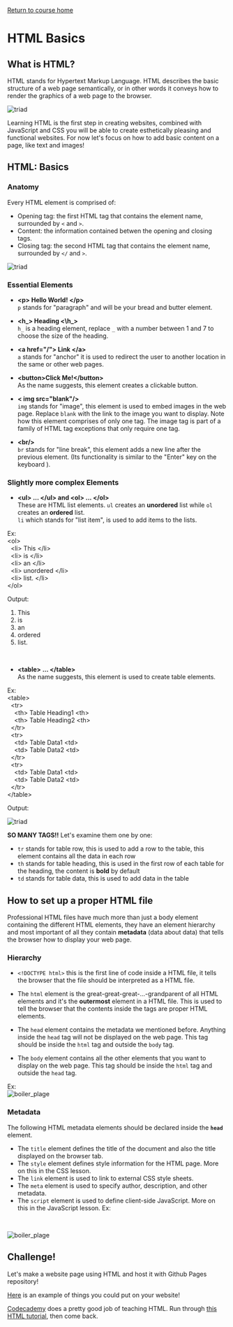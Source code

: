 <a href="https://wes-chen.github.io/build-a-website/">Return to course home</a>

# HTML Basics

## What is HTML?

HTML stands for Hypertext Markup Language. HTML describes the basic structure of a web page semantically, or in other words it conveys how to render the graphics of a web page to the browser. 

![triad](wwwtriad.png?raw=true "triad")

Learning HTML is the first step in creating websites, combined with JavaScript and CSS you will be able to create esthetically pleasing and functional websites. For now let's focus on how to add basic content on a page, like text and images!

## HTML: Basics

### Anatomy
Every HTML element is comprised of:
- Opening tag: the first HTML tag that contains the element name, surrounded by ` < ` and ` > `.
- Content: the information contained betwen the opening and closing tags.
- Closing tag: the second HTML tag that contains the element name, surrounded by ` </ ` and `>`.

![triad](element.png?raw=true "triad")


### Essential Elements

- **&lt;p&gt; Hello World! &lt;/p&gt;** <br/>
`p` stands for "paragraph" and will be your bread and butter element. 

- **&lt;h_&gt; Heading &lt;\h_&gt;** <br/>
`h_` is a heading element, replace `_` with a number between 1 and 7 to choose the size of the heading. 

- **&lt;a href="/"&gt; Link &lt;/a&gt;** <br/>
`a` stands for "anchor" it is used to redirect the user to another location in the same or other web pages.

- **&lt;button&gt;Click Me!&lt;/button&gt;** <br/>
As the name suggests, this element creates a clickable button.

- **&lt; img src="blank"/&gt;** <br />
`img` stands for "image", this element is used to embed images in the web page. Replace `blank` with the link to the image you want to display. Note how this element comprises of only one tag. The image tag is part of a family of HTML tag exceptions that only require one tag.

- **&lt;br/&gt;** <br>
`br` stands for "line break", this element adds a new line after the previous element. (Its functionality is similar to the "Enter" key on the keyboard ).

### Slightly more complex Elements

- **&lt;ul&gt; ... &lt;/ul&gt;    and     &lt;ol&gt; ... &lt;/ol&gt;** <br />
These are HTML list elements. `ul` creates an **unordered** list while `ol` creates an **ordered** list. <br/>
`li` which stands for "list item", is used to add items to the lists. 

Ex:<br/>
&lt;ol&gt; <br/>
 &nbsp;&nbsp;&lt;li&gt; This &lt;/li&gt;<br/>
 &nbsp;&nbsp;&lt;li&gt; is &lt;/li&gt;<br/>
 &nbsp;&nbsp;&lt;li&gt; an &lt;/li&gt;<br/>
 &nbsp;&nbsp;&lt;li&gt; unordered &lt;/li&gt;<br/>
 &nbsp;&nbsp;&lt;li&gt; list. &lt;/li&gt;<br/>
&lt;/ol&gt;<br/>

Output:
1) This
2) is 
3) an
4) ordered
5) list. 
<br/>

- **&lt;table&gt; ... &lt;/table&gt;** <br/>
As the name suggests, this element is used to create table elements. <br/>

Ex:<br/>
&lt;table&gt; <br/>
 &nbsp;&nbsp;&lt;tr&gt; <br/>
 &nbsp;&nbsp;&nbsp;&nbsp;&lt;th&gt; Table Heading1 &lt;th&gt;<br/>
 &nbsp;&nbsp;&nbsp;&nbsp;&lt;th&gt; Table Heading2 &lt;th&gt;<br/>
 &nbsp;&nbsp;&lt;/tr&gt;<br/>
 &nbsp;&nbsp;&lt;tr&gt; <br/>
 &nbsp;&nbsp;&nbsp;&nbsp;&lt;td&gt; Table Data1 &lt;td&gt;<br/>
 &nbsp;&nbsp;&nbsp;&nbsp;&lt;td&gt; Table Data2 &lt;td&gt;<br/>
 &nbsp;&nbsp;&lt;/tr&gt;<br/>
 &nbsp;&nbsp;&lt;tr&gt; <br/>
 &nbsp;&nbsp;&nbsp;&nbsp;&lt;td&gt; Table Data1 &lt;td&gt;<br/>
 &nbsp;&nbsp;&nbsp;&nbsp;&lt;td&gt; Table Data2 &lt;td&gt;<br/>
 &nbsp;&nbsp;&lt;/tr&gt;<br/>
&lt;/table&gt;<br/>

Output: <br/>

![triad](table.png?raw=true "table")

**SO MANY TAGS!!** Let's examine them one by one:
  - `tr` stands for table row, this is used to add a row to the table, this element contains all the data in each row
  - `th` stands for table heading, this is used in the first row of each table for the heading, the content is **bold** by default
  - `td` stands for table data, this is used to add data in the table

## How to set up a proper HTML file
Professional HTML files have much more than just a body element containing the different HTML elements, they have an element hierarchy and most important of all they contain **metadata** (data about data) that tells the browser how to display your web page. 

### Hierarchy
- `<!DOCTYPE html>` this is the first line of code inside a HTML file, it tells the browser that the file should be interpreted as a HTML file.

- The `html` element is the great-great-great-...-grandparent of all HTML elements and it's the **outermost** element in a HTML file. This is used to tell the browser that the contents inside the tags are proper HTML elements.

- The `head` element contains the metadata we mentioned before. Anything inside the `head` tag will not be displayed on the web page. This tag should be inside the `html` tag and outside the `body` tag.

- The `body` element contains all the other elements that you want to display on the web page. This tag should be inside the `html` tag and outside the `head` tag.

Ex:<br/>
![boiler_plage](broiler.png?raw=true "boiler plate")

### Metadata
The following HTML metadata elements should be declared inside the **`head`** element.
- The `title` element defines the title of the document and also the title displayed on the browser tab.
- The `style` element defines style information for the HTML page. More on this in the CSS lesson.
- The `link` element is used to link to external CSS style sheets.
- The `meta` element is used to specify author, description, and other metadata.
- The `script` element is used to define client-side JavaScript. More on this in the JavaScript lesson.
Ex: <br />
<br/>

![boiler_plage](metadata.png?raw=true "metadata")
## Challenge!

Let's make a website page using HTML and host it with Github Pages repository!

[Here](https://wes-chen.github.io/build-a-website/lesson-03/sample.html) is an example of things you could put on your website!

[Codecademy](https://www.codecademy.com/learn) does a pretty good job of teaching HTML. Run through [this HTML tutorial](https://www.codecademy.com/learn/learn-html), then come back.
